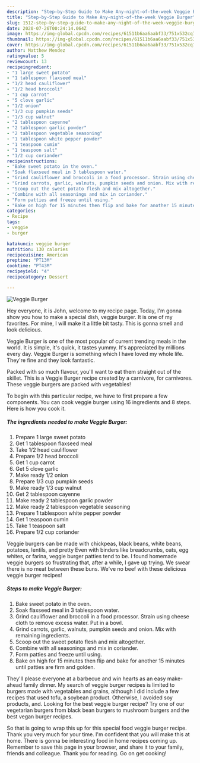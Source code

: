 ```yaml
---
description: "Step-by-Step Guide to Make Any-night-of-the-week Veggie Burger"
title: "Step-by-Step Guide to Make Any-night-of-the-week Veggie Burger"
slug: 1512-step-by-step-guide-to-make-any-night-of-the-week-veggie-burger
date: 2020-07-26T00:24:14.064Z
image: https://img-global.cpcdn.com/recipes/61511b6aa6aabf33/751x532cq70/veggie-burger-recipe-main-photo.jpg
thumbnail: https://img-global.cpcdn.com/recipes/61511b6aa6aabf33/751x532cq70/veggie-burger-recipe-main-photo.jpg
cover: https://img-global.cpcdn.com/recipes/61511b6aa6aabf33/751x532cq70/veggie-burger-recipe-main-photo.jpg
author: Matthew Mendez
ratingvalue: 5
reviewcount: 13
recipeingredient:
- "1 large sweet potato"
- "1 tablespoon flaxseed meal"
- "1/2 head cauliflower"
- "1/2 head broccoli"
- "1 cup carrot"
- "5 clove garlic"
- "1/2 onion"
- "1/3 cup pumpkin seeds"
- "1/3 cup walnut"
- "2 tablespoon cayenne"
- "2 tablespoon garlic powder"
- "2 tablespoon vegetable seasoning"
- "1 tablespoon white pepper powder"
- "1 teaspoon cumin"
- "1 teaspoon salt"
- "1/2 cup coriander"
recipeinstructions:
- "Bake sweet potato in the oven."
- "Soak flaxseed meal in 3 tablespoon water."
- "Grind cauliflower and broccoli in a food processor. Strain using cheese cloth to remove excess water. Put in a bowl."
- "Grind carrots, garlic, walnuts, pumpkin seeds and onion. Mix with remaining ingredients."
- "Scoop out the sweet potato flesh and mix altogether."
- "Combine with all seasonings and mix in coriander."
- "Form patties and freeze until using."
- "Bake on high for 15 minutes then flip and bake for another 15 minutes until patties are firm and golden."
categories:
- Recipe
tags:
- veggie
- burger

katakunci: veggie burger 
nutrition: 130 calories
recipecuisine: American
preptime: "PT13M"
cooktime: "PT43M"
recipeyield: "4"
recipecategory: Dessert

---
```



![Veggie Burger](https://img-global.cpcdn.com/recipes/61511b6aa6aabf33/751x532cq70/veggie-burger-recipe-main-photo.jpg)

Hey everyone, it is John, welcome to my recipe page. Today, I'm gonna show you how to make a special dish, veggie burger. It is one of my favorites. For mine, I will make it a little bit tasty. This is gonna smell and look delicious.

Veggie Burger is one of the most popular of current trending meals in the world. It is simple, it's quick, it tastes yummy. It's appreciated by millions every day. Veggie Burger is something which I have loved my whole life. They're fine and they look fantastic.

Packed with so much flavour, you&#39;ll want to eat them straight out of the skillet. This is a Veggie Burger recipe created by a carnivore, for carnivores. These veggie burgers are packed with vegetables!


To begin with this particular recipe, we have to first prepare a few components. You can cook veggie burger using 16 ingredients and 8 steps. Here is how you cook it.

<!--inarticleads1-->

##### The ingredients needed to make Veggie Burger:

1. Prepare 1 large sweet potato
1. Get 1 tablespoon flaxseed meal
1. Take 1/2 head cauliflower
1. Prepare 1/2 head broccoli
1. Get 1 cup carrot
1. Get 5 clove garlic
1. Make ready 1/2 onion
1. Prepare 1/3 cup pumpkin seeds
1. Make ready 1/3 cup walnut
1. Get 2 tablespoon cayenne
1. Make ready 2 tablespoon garlic powder
1. Make ready 2 tablespoon vegetable seasoning
1. Prepare 1 tablespoon white pepper powder
1. Get 1 teaspoon cumin
1. Take 1 teaspoon salt
1. Prepare 1/2 cup coriander


Veggie burgers can be made with chickpeas, black beans, white beans, potatoes, lentils, and pretty Even with binders like breadcrumbs, oats, egg whites, or farina, veggie burger patties tend to be. I found homemade veggie burgers so frustrating that, after a while, I gave up trying. We swear there is no meat between these buns. We&#39;ve no beef with these delicious veggie burger recipes! 

<!--inarticleads2-->

##### Steps to make Veggie Burger:

1. Bake sweet potato in the oven.
1. Soak flaxseed meal in 3 tablespoon water.
1. Grind cauliflower and broccoli in a food processor. Strain using cheese cloth to remove excess water. Put in a bowl.
1. Grind carrots, garlic, walnuts, pumpkin seeds and onion. Mix with remaining ingredients.
1. Scoop out the sweet potato flesh and mix altogether.
1. Combine with all seasonings and mix in coriander.
1. Form patties and freeze until using.
1. Bake on high for 15 minutes then flip and bake for another 15 minutes until patties are firm and golden.


They&#39;ll please everyone at a barbecue and win hearts as an easy make-ahead family dinner. My search of veggie burger recipes is limited to burgers made with vegetables and grains, although I did include a few recipes that used tofu, a soybean product. Otherwise, I avoided soy products, and. Looking for the best veggie burger recipe? Try one of our vegetarian burgers from black bean burgers to mushroom burgers and the best vegan burger recipes. 

So that is going to wrap this up for this special food veggie burger recipe. Thank you very much for your time. I'm confident that you will make this at home. There is gonna be interesting food in home recipes coming up. Remember to save this page in your browser, and share it to your family, friends and colleague. Thank you for reading. Go on get cooking!

